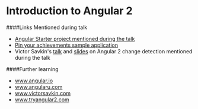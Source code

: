 Introduction to Angular 2
=========================
####Links Mentioned during talk
 - [Angular Starter project mentioned during the talk][1]
 - [Pin your achievements sample application][2]
 - Victor Savkin's [talk][3] and [slides][4] on Angular 2 change detection mentioned during the talk

####Further learning
 - www.angular.io
 - www.angularu.com
 - www.victorsavkin.com
 - www.tryangular2.com


[1]: https://github.com/EladRK/angular-starter
[2]: https://github.com/sravikiran/PinYourAchievements-Angular2-TypeScript
[3]: https://www.youtube.com/watch?v=jvKGQSFQf10
[4]: https://docs.google.com/presentation/d/12Y7FD_HJDCYSgj3Bvcd8FXH9y6UI9VfV5tsXPDiW2DE/edit#slide=id.g7a0f6ac65_2_0
